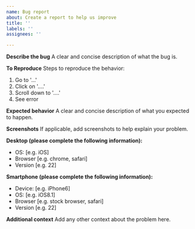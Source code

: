 ```yaml
---
name: Bug report
about: Create a report to help us improve
title: ''
labels: ''
assignees: ''

---
```


<!-- Here is for bug reports and feature requests ONLY! 

If you're looking for help, please check our mail list、WeChat group and the Gitter room.

Please try to use English to describe your issue, or at least provide a snippet of English translation.
我们鼓励使用英文，如果不能直接使用，可以使用翻译软件，您仍旧可以保留中文原文。
-->


**Describe the bug**
A clear and concise description of what the bug is.

**To Reproduce**
Steps to reproduce the behavior:
1. Go to '...'
2. Click on '....'
3. Scroll down to '....'
4. See error

**Expected behavior**
A clear and concise description of what you expected to happen.

**Screenshots**
If applicable, add screenshots to help explain your problem.

**Desktop (please complete the following information):**
 - OS: [e.g. iOS]
 - Browser [e.g. chrome, safari]
 - Version [e.g. 22]

**Smartphone (please complete the following information):**
 - Device: [e.g. iPhone6]
 - OS: [e.g. iOS8.1]
 - Browser [e.g. stock browser, safari]
 - Version [e.g. 22]

**Additional context**
Add any other context about the problem here.
